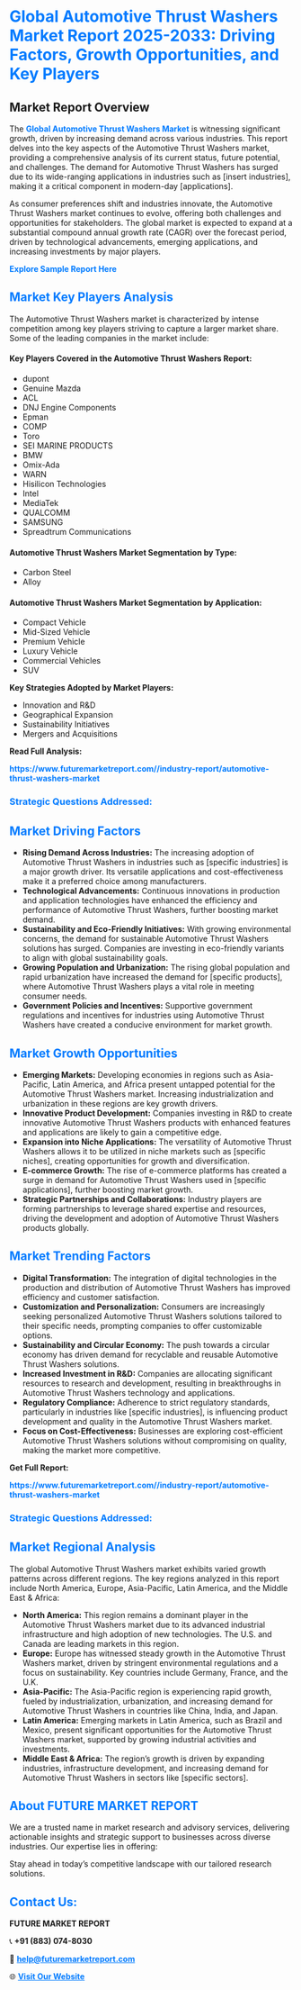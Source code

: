 <h1 style="color: #007BFF;">Global Automotive Thrust Washers Market Report 2025-2033: Driving Factors, Growth Opportunities, and Key Players</h1>

<section id="overview">
<h2>Market Report Overview</h2>
<p>The <a href="https://www.futuremarketreport.com//industry-report/automotive-thrust-washers-market" style="color: #007BFF; text-decoration: none;"><strong>Global Automotive Thrust Washers Market</strong></a> is witnessing significant growth, driven by increasing demand across various industries. This report delves into the key aspects of the Automotive Thrust Washers market, providing a comprehensive analysis of its current status, future potential, and challenges. The demand for Automotive Thrust Washers has surged due to its wide-ranging applications in industries such as [insert industries], making it a critical component in modern-day [applications].</p>
<p>As consumer preferences shift and industries innovate, the Automotive Thrust Washers market continues to evolve, offering both challenges and opportunities for stakeholders. The global market is expected to expand at a substantial compound annual growth rate (CAGR) over the forecast period, driven by technological advancements, emerging applications, and increasing investments by major players.</p>
</section>

<section id="overview">
<p><a href="https://www.futuremarketreport.com//request-sample/reportId=60535" style="color: #007BFF; text-decoration: none;"><strong>Explore Sample Report Here</strong></a></p>
</section>

<section id="key-players">
<h2 style="color: #007BFF;">Market Key Players Analysis</h2>
<p>The Automotive Thrust Washers market is characterized by intense competition among key players striving to capture a larger market share. Some of the leading companies in the market include:</p>
<h4>Key Players Covered in the Automotive Thrust Washers Report:</h4>
<ul><li>dupont</li><li>Genuine Mazda</li><li>ACL</li><li>DNJ Engine Components</li><li>Epman</li><li>COMP</li><li>Toro</li><li>SEI MARINE PRODUCTS</li><li>BMW</li><li>Omix-Ada</li><li>WARN</li><li>Hisilicon Technologies</li><li>Intel</li><li>MediaTek</li><li>QUALCOMM</li><li>SAMSUNG</li><li>Spreadtrum Communications</li></ul>
<h4>Automotive Thrust Washers Market Segmentation by Type:</h4>
<ul><li>Carbon Steel</li><li>Alloy</li></ul>

<h4>Automotive Thrust Washers Market Segmentation by Application:</h4>
<ul><li>Compact Vehicle</li><li>Mid-Sized Vehicle</li><li>Premium Vehicle</li><li>Luxury Vehicle</li><li>Commercial Vehicles</li><li>SUV</li></ul>
<p><strong>Key Strategies Adopted by Market Players:</strong></p>
<ul>
<li>Innovation and R&D</li>
<li>Geographical Expansion</li>
<li>Sustainability Initiatives</li>
<li>Mergers and Acquisitions</li>
</ul>
</section>

<section>
<p><strong>Read Full Analysis: </strong></p><a href="https://www.futuremarketreport.com//industry-report/automotive-thrust-washers-market" style="color: #007BFF; text-decoration: none;"><strong>https://www.futuremarketreport.com//industry-report/automotive-thrust-washers-market</strong></a>
<h3 style="color: #007BFF;">Strategic Questions Addressed:</h3>
</section>

<section id="driving-factors">
<h2 style="color: #007BFF;">Market Driving Factors</h2>
<ul>
<li><strong>Rising Demand Across Industries:</strong> The increasing adoption of Automotive Thrust Washers in industries such as [specific industries] is a major growth driver. Its versatile applications and cost-effectiveness make it a preferred choice among manufacturers.</li>
<li><strong>Technological Advancements:</strong> Continuous innovations in production and application technologies have enhanced the efficiency and performance of Automotive Thrust Washers, further boosting market demand.</li>
<li><strong>Sustainability and Eco-Friendly Initiatives:</strong> With growing environmental concerns, the demand for sustainable Automotive Thrust Washers solutions has surged. Companies are investing in eco-friendly variants to align with global sustainability goals.</li>
<li><strong>Growing Population and Urbanization:</strong> The rising global population and rapid urbanization have increased the demand for [specific products], where Automotive Thrust Washers plays a vital role in meeting consumer needs.</li>
<li><strong>Government Policies and Incentives:</strong> Supportive government regulations and incentives for industries using Automotive Thrust Washers have created a conducive environment for market growth.</li>
</ul>
</section>

<section id="growth-opportunities">
<h2 style="color: #007BFF;">Market Growth Opportunities</h2>
<ul>
<li><strong>Emerging Markets:</strong> Developing economies in regions such as Asia-Pacific, Latin America, and Africa present untapped potential for the Automotive Thrust Washers market. Increasing industrialization and urbanization in these regions are key growth drivers.</li>
<li><strong>Innovative Product Development:</strong> Companies investing in R&D to create innovative Automotive Thrust Washers products with enhanced features and applications are likely to gain a competitive edge.</li>
<li><strong>Expansion into Niche Applications:</strong> The versatility of Automotive Thrust Washers allows it to be utilized in niche markets such as [specific niches], creating opportunities for growth and diversification.</li>
<li><strong>E-commerce Growth:</strong> The rise of e-commerce platforms has created a surge in demand for Automotive Thrust Washers used in [specific applications], further boosting market growth.</li>
<li><strong>Strategic Partnerships and Collaborations:</strong> Industry players are forming partnerships to leverage shared expertise and resources, driving the development and adoption of Automotive Thrust Washers products globally.</li>
</ul>
</section>

<section id="trending-factors">
<h2 style="color: #007BFF;">Market Trending Factors</h2>
<ul>
<li><strong>Digital Transformation:</strong> The integration of digital technologies in the production and distribution of Automotive Thrust Washers has improved efficiency and customer satisfaction.</li>
<li><strong>Customization and Personalization:</strong> Consumers are increasingly seeking personalized Automotive Thrust Washers solutions tailored to their specific needs, prompting companies to offer customizable options.</li>
<li><strong>Sustainability and Circular Economy:</strong> The push towards a circular economy has driven demand for recyclable and reusable Automotive Thrust Washers solutions.</li>
<li><strong>Increased Investment in R&D:</strong> Companies are allocating significant resources to research and development, resulting in breakthroughs in Automotive Thrust Washers technology and applications.</li>
<li><strong>Regulatory Compliance:</strong> Adherence to strict regulatory standards, particularly in industries like [specific industries], is influencing product development and quality in the Automotive Thrust Washers market.</li>
<li><strong>Focus on Cost-Effectiveness:</strong> Businesses are exploring cost-efficient Automotive Thrust Washers solutions without compromising on quality, making the market more competitive.</li>
</ul>
</section>

<section>
<p><strong>Get Full Report: </strong></p><a href="https://www.futuremarketreport.com//industry-report/automotive-thrust-washers-market" style="color: #007BFF; text-decoration: none;"><strong>https://www.futuremarketreport.com//industry-report/automotive-thrust-washers-market</strong></a>
<h3 style="color: #007BFF;">Strategic Questions Addressed:</h3>
</section>


<section id="regional-analysis">
<h2 style="color: #007BFF;">Market Regional Analysis</h2>
<p>The global Automotive Thrust Washers market exhibits varied growth patterns across different regions. The key regions analyzed in this report include North America, Europe, Asia-Pacific, Latin America, and the Middle East & Africa:</p>
<ul>
<li><strong>North America:</strong> This region remains a dominant player in the Automotive Thrust Washers market due to its advanced industrial infrastructure and high adoption of new technologies. The U.S. and Canada are leading markets in this region.</li>
<li><strong>Europe:</strong> Europe has witnessed steady growth in the Automotive Thrust Washers market, driven by stringent environmental regulations and a focus on sustainability. Key countries include Germany, France, and the U.K.</li>
<li><strong>Asia-Pacific:</strong> The Asia-Pacific region is experiencing rapid growth, fueled by industrialization, urbanization, and increasing demand for Automotive Thrust Washers in countries like China, India, and Japan.</li>
<li><strong>Latin America:</strong> Emerging markets in Latin America, such as Brazil and Mexico, present significant opportunities for the Automotive Thrust Washers market, supported by growing industrial activities and investments.</li>
<li><strong>Middle East & Africa:</strong> The region’s growth is driven by expanding industries, infrastructure development, and increasing demand for Automotive Thrust Washers in sectors like [specific sectors].</li>
</ul>
</section>

<footer>
<h2 style="color: #007BFF;">About FUTURE MARKET REPORT</h2>
<p>We are a trusted name in market research and advisory services, delivering actionable insights and strategic support to businesses across diverse industries. Our expertise lies in offering:</p>

<p>Stay ahead in today’s competitive landscape with our tailored research solutions.</p>

<h2 style="color: #007BFF;">Contact Us:</h2>
<p><strong>FUTURE MARKET REPORT</strong></p>
<p>📞 <strong>+91 (883) 074-8030</strong></p>
<p>📧 <strong><a href="mailto:help@futuremarketreport.com" style="color: #007BFF;">help@futuremarketreport.com</a></strong></p>
<p>🌐 <strong><a href="https://www.futuremarketreport.com/" style="color: #007BFF;">Visit Our Website</a></strong></p>
</footer>